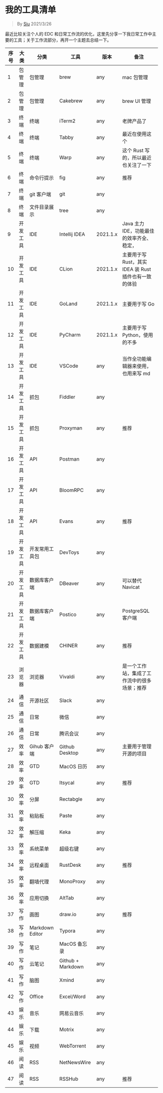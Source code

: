 # 我的工具清单

> By [Siu]() 2021/3/26



最近比较关注个人的 EDC 和日常工作流的优化，这里先分享一下我日常工作中主要的工具；关于工作流部分，再开一个主题去总结一下。



| 序号 | 大类     | 分类            | 工具              | 版本     | 备注                                                  |
| ---- | -------- | --------------- | ----------------- | -------- | ----------------------------------------------------- |
| 1    | 包管理   | 包管理          | brew              | any      | mac 包管理                                            |
| 2    | 包管理   | 包管理          | Cakebrew          | any      | brew UI 管理                                          |
| 3    | 终端     | 终端            | iTerm2            | any      | 老牌产品了                                            |
| 4    | 终端     | 终端            | Tabby             | any      | 最近在使用这个                                        |
| 5    | 终端     | 终端            | Warp              | any      | 这个 Rust 写的，所以最近也关注了一下                  |
| 6    | 终端     | 命令行提示      | fig               | any      | 推荐                                                  |
| 7    | 终端     | git 客户端      | git               | any      |                                                       |
| 8    | 终端     | 文件目录展示    | tree              | any      |                                                       |
| 9    | 开发工具 | IDE             | Intellij IDEA     | 2021.1.x | Java 主力 IDE，功能最佳的效率齐全、稳定，             |
| 10   | 开发工具 | IDE             | CLion             | 2021.1.x | 主要用于写 Rust，其实 IDEA 装 Rust 插件也有一致的体验 |
| 11   | 开发工具 | IDE             | GoLand            | 2021.1.x | 主要用于写 Go                                         |
| 12   | 开发工具 | IDE             | PyCharm           | 2021.1.x | 主要用于写 Python，使用的不多                         |
| 13   | 开发工具 | IDE             | VSCode            | any      | 当作全功能编辑器来使用，也用来写 md                   |
| 14   | 开发工具 | 抓包            | Fiddler           | any      |                                                       |
| 15   | 开发工具 | 抓包            | Proxyman          | any      | 推荐                                                  |
| 16   | 开发工具 | API             | Postman           | any      |                                                       |
| 17   | 开发工具 | API             | BloomRPC          | any      |                                                       |
| 18   | 开发工具 | API             | Evans             | any      | 推荐                                                  |
| 19   | 开发工具 | 开发常用工具包  | DevToys           | any      |                                                       |
| 20   | 开发工具 | 数据库客户端    | DBeaver           | any      | 可以替代 Navicat                                      |
| 21   | 开发工具 | 数据库客户端    | Postico           | any      | PostgreSQL 客户端                                     |
| 22   | 开发工具 | 数据建模        | CHINER            | any      | 推荐                                                  |
| 23   | 浏览器   | 浏览器          | Vivaldi           | any      | 是一个工作站，集成了工作流中的很多场景；推荐          |
| 24   | 通信     | 开源社区        | Slack             | any      |                                                       |
| 25   | 通信     | 日常            | 微信              | any      |                                                       |
| 26   | 通信     | 日常            | 腾讯会议          | any      |                                                       |
| 27   | 效率     | Gihub 客户端    | Github Desktop    | any      | 主要用于管理开源的项目                                |
| 28   | 效率     | GTD             | MacOS 日历        | any      |                                                       |
| 29   | 效率     | GTD             | Itsycal           | any      | 推荐                                                  |
| 30   | 效率     | 分屏            | Rectabgle         | any      |                                                       |
| 31   | 效率     | 粘贴板          | Paste             | any      |                                                       |
| 32   | 效率     | 解压缩          | Keka              | any      |                                                       |
| 33   | 效率     | 系统菜单        | 超级右键          | any      |                                                       |
| 34   | 效率     | 远程桌面        | RustDesk          | any      | 推荐                                                  |
| 35   | 效率     | 翻墙代理        | MonoProxy         | any      |                                                       |
| 36   | 效率     | 应用切换        | AltTab            | any      |                                                       |
| 37   | 写作     | 画图            | draw.io           | any      | 推荐                                                  |
| 38   | 写作     | Markdown Editor | Typora            | any      |                                                       |
| 39   | 写作     | 笔记            | MacOS 备忘录      | any      |                                                       |
| 40   | 写作     | 云笔记          | Github + Markdown | any      |                                                       |
| 41   | 写作     | 脑图            | Xmind             | any      |                                                       |
| 42   | 写作     | Office          | Excel/Word        | any      |                                                       |
| 43   | 娱乐     | 音乐            | 网易云音乐        | any      |                                                       |
| 44   | 娱乐     | 下载            | Motrix            | any      |                                                       |
| 45   | 娱乐     | 视频            | WebTorrent        | any      |                                                       |
| 46   | 阅读     | RSS             | NetNewsWire       | any      |                                                       |
| 47   | 阅读     | RSS             | RSSHub            | any      | 推荐                                                  |

 